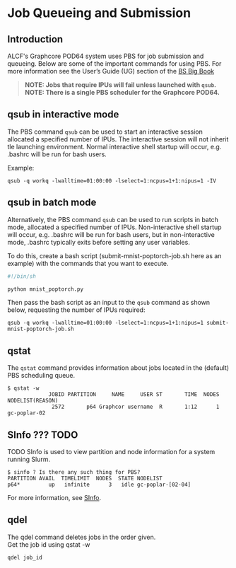 # Job Queueing and Submission

## Introduction

ALCF's Graphcore POD64 system uses PBS for job submission and queueing. Below are some of the important commands for using PBS. For more information see the User’s Guide (UG) section of the [BS Big Book](https://2021.help.altair.com/2021.1/PBSProfessional/PBS2021.1.pdf)


>**NOTE: Jobs that require IPUs will fail unless launched with `qsub`.**
>**NOTE: There is a single PBS scheduler for the Graphcore POD64.**

## qsub in interactive mode

The PBS command `qsub` can be used to start an interactive session allocated a specified number of IPUs. The interactive session will not inherit tle launching environment. Normal interactive shell startup will occur, e.g. .bashrc will be run for bash users.

Example:

```console
qsub -q workq -lwalltime=01:00:00 -lselect=1:ncpus=1+1:nipus=1 -IV
```

## qsub in batch mode

Alternatively, the PBS command `qsub` can be used to run scripts in batch mode, allocated a specified number of IPUs. Non-interactive shell startup will occur, e.g. .bashrc will be run for bash users, but in non-interactive mode, .bashrc typically exits before setting any user variables.

To do this, create a bash script (submit-mnist-poptorch-job.sh here as an example) with the commands that you want to execute.

```bash
#!/bin/sh

python mnist_poptorch.py
```

Then pass the bash script as an input to the `qsub` command as shown below, requesting the number of IPUs required:

```console
qsub -q workq -lwalltime=01:00:00 -lselect=1:ncpus=1+1:nipus=1 submit-mnist-poptorch-job.sh
```

<!--- See [DataParallel](DataParallel.md) for additional information. --->

## qstat

The `qstat` command provides information about jobs located in the (default) PBS scheduling queue.

```console
$ qstat -w
             JOBID PARTITION     NAME     USER ST       TIME  NODES NODELIST(REASON)
              2572       p64 Graphcor username  R       1:12      1 gc-poplar-02
```

## SInfo ??? TODO

TODO SInfo is used to view partition and node information for a system running Slurm.

```console
$ sinfo ? Is there any such thing for PBS? 
PARTITION AVAIL  TIMELIMIT  NODES  STATE NODELIST
p64*         up   infinite      3   idle gc-poplar-[02-04]
```

For more information, see [SInfo](https://slurm.schedmd.com/sinfo.html).

## qdel

The qdel command deletes jobs in the order given.<br>
Get the job id using qstat -w

```bash
qdel job_id
```
